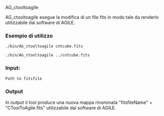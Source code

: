 AG_ctooltoagile

AG_ctooltoagile esegue la modifica di un file fits in modo tale da renderlo utilizzabile dai software di AGILE.

### Esempio di utilizzo

	./bin/AG_ctooltoagile cntcube.fits
	
	./bin/AG_ctooltoagile ../cntcube.fits

### Input:

	Path to fitsfile 

### Output

In output il tool produce una nuova mappa rinominata "fitsfileName" + "CToolToAgile.fits" utilizzabile dal software di AGILE.	
